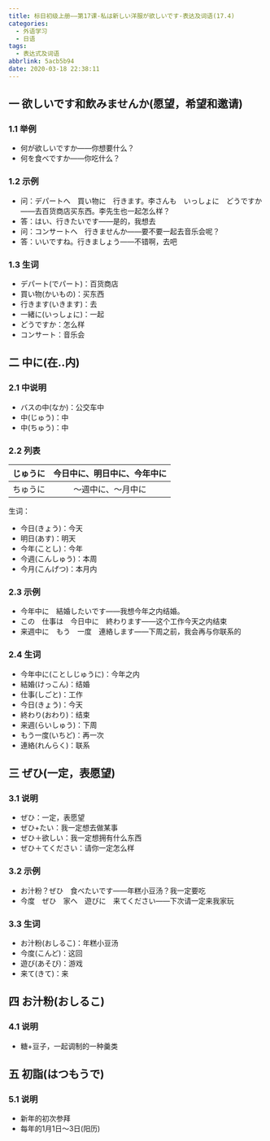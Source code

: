 ```yaml
---
title: 标日初级上册——第17课-私は新しい洋服が欲しいです-表达及词语(17.4)
categories:
  - 外语学习
  - 日语
tags:
  - 表达式及词语
abbrlink: 5acb5b94
date: 2020-03-18 22:38:11
---
```

## 一 欲しいです和飲みませんか(愿望，希望和邀请)

### 1.1 举例

* 何が欲しいですか——你想要什么？
* 何を食べですか——你吃什么？

<!--more-->

### 1.2 示例

* 问：デパートへ　買い物に　行きます。李さんも　いっしょに　どうですか——去百货商店买东西。李先生也一起怎么样？
* 答：はい、行きたいです——是的，我想去
* 问：コンサートへ　行きませんか——要不要一起去音乐会呢？
* 答：いいですね。行きましょう——不错啊，去吧

### 1.3 生词

* デパート(でパート)：百货商店
* 買い物(かいもの)：买东西
* 行きます(いきます)：去
* 一緒に(いっしょに)：一起
* どうですか：怎么样
* コンサート：音乐会

## 二 中に(在..内)

### 2.1 中说明

* バスの中(なか)：公交车中
* 中(じゅう)：中
* 中(ちゅう)：中

### 2.2 列表

| じゅうに | 今日中に、明日中に、今年中に |
| :------: | :--------------------------: |
| ちゅうに |      〜週中に、～月中に      |

生词：  

* 今日(きょう)：今天
* 明日(あす)：明天
* 今年(ことし)：今年
* 今週(こんしゅう)：本周
* 今月(こんげつ)：本月内

### 2.3 示例

* 今年中に　結婚したいです——我想今年之内结婚。
* この　仕事は　今日中に　終わります——这个工作今天之内结束
* 来週中に　もう　一度　連絡します——下周之前，我会再与你联系的

### 2.4 生词

* 今年中に(ことしじゅうに)：今年之内
* 結婚(けっこん)：结婚
* 仕事(しごと)：工作
* 今日(きょう)：今天
* 終わり(おわり)：结束
* 来週(らいしゅう)：下周
* もう一度(いちど)：再一次
* 連絡(れんらく)：联系

## 三 ぜひ(一定，表愿望)

### 3.1 说明

* ぜひ：一定，表愿望
* ぜひ+たい：我一定想去做某事 
* ぜひ＋欲しい：我一定想拥有什么东西
* ぜひ＋てください：请你一定怎么样

### 3.2 示例

* お汁粉？ぜひ　食べたいです——年糕小豆汤？我一定要吃
* 今度　ぜひ　家へ　遊びに　来てください——下次请一定来我家玩

### 3.3 生词

* お汁粉(おしるこ)：年糕小豆汤
* 今度(こんど)：这回
* 遊び(あそび)：游戏
* 来て(きて)：来

## 四 お汁粉(おしるこ)

### 4.1 说明

* 糖+豆子，一起调制的一种羹类

## 五 初詣(はつもうで)

### 5.1 说明

* 新年的初次参拜
* 每年的1月1日～3日(阳历)